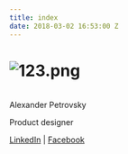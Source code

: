 ```yaml
---
title: index
date: 2018-03-02 16:53:00 Z
---
```


# ![123.png](/uploads/123.png)

\
Alexander Petrovsky

Product designer

[LinkedIn](https://www.linkedin.com/in/sashapetr/)    |     [Facebook](www.facebook.com/petrovsky.sasha)